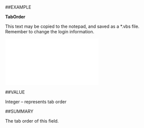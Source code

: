 
##EXAMPLE

**TabOrder**

This text may be copied to the notepad, and saved as a *.vbs file. Remember to change the login information.

![](..\..\Examples\vbs\SOUdefField.TabOrder.vbs.txt)


##VALUE

Integer – represents tab order


##SUMMARY

The tab order of this field.

